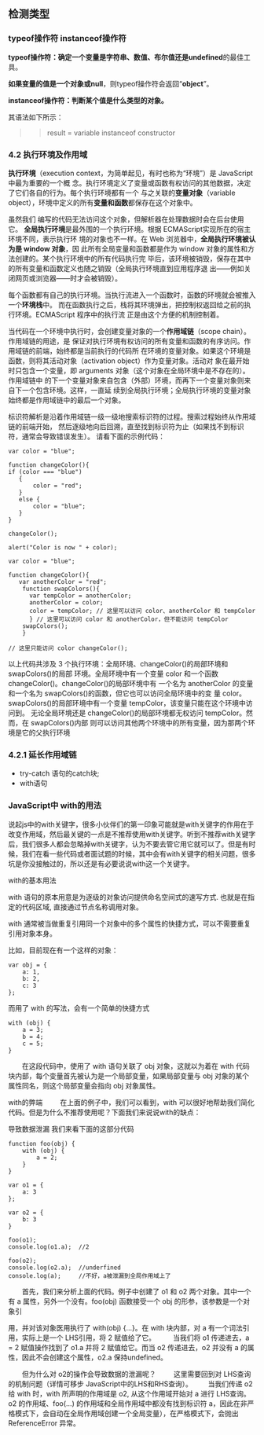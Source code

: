 ## 检测类型

### typeof操作符  instanceof操作符

**typeof操作符：确定一个变量是字符串、数值、布尔值还是undefined**的最佳工具。

**如果变量的值是一个对象或null**，则typeof操作符会返回“**object**”。

**instanceof操作符：判断某个值是什么类型的对象。**

其语法如下所示：
>>  result = variable instanceof constructor

### 4.2 执行环境及作用域 
**执行环境**（execution context，为简单起见，有时也称为“环境”）是 JavaScript中最为重要的一个概 念。执行环境定义了变量或函数有权访问的其他数据，决定了它们各自的行为。每个执行环境都有一个 与之关联的**变量对象**（variable object），环境中定义的所有**变量和函数**都保存在这个对象中。

虽然我们 编写的代码无法访问这个对象，但解析器在处理数据时会在后台使用它。 **全局执行环境**是最外围的一个执行环境。根据 ECMAScript实现所在的宿主环境不同，表示执行环 境的对象也不一样。在 Web 浏览器中，**全局执行环境被认为是 window 对象**，因 此所有全局变量和函数都是作为 window 对象的属性和方法创建的。某个执行环境中的所有代码执行完 毕后，该环境被销毁，保存在其中的所有变量和函数定义也随之销毁（全局执行环境直到应用程序退 出——例如关闭网页或浏览器——时才会被销毁）。 

每个函数都有自己的执行环境。当执行流进入一个函数时，函数的环境就会被推入一个**环境栈**中。 而在函数执行之后，栈将其环境弹出，把控制权返回给之前的执行环境。ECMAScript 程序中的执行流 正是由这个方便的机制控制着。 

当代码在一个环境中执行时，会创建变量对象的一个**作用域链**（scope chain）。作用域链的用途，是 保证对执行环境有权访问的所有变量和函数的有序访问。作用域链的前端，始终都是当前执行的代码所 在环境的变量对象。如果这个环境是函数，则将其活动对象（activation object）作为变量对象。活动对 象在最开始时只包含一个变量，即 arguments 对象（这个对象在全局环境中是不存在的）。作用域链中 的下一个变量对象来自包含（外部）环境，而再下一个变量对象则来自下一个包含环境。这样，一直延 续到全局执行环境；全局执行环境的变量对象始终都是作用域链中的最后一个对象。 

标识符解析是沿着作用域链一级一级地搜索标识符的过程。搜索过程始终从作用域链的前端开始， 然后逐级地向后回溯，直至找到标识符为止（如果找不到标识符，通常会导致错误发生）。 请看下面的示例代码： 
 ```
var color = "blue"; 
 
function changeColor(){     
if (color === "blue")
    {    
        color = "red";     
    } 
    else {         
        color = "blue";     
    } 
} 
 
changeColor(); 
 
alert("Color is now " + color); 
```
```
var color = "blue"; 
 
function changeColor(){     
   var anotherColor = "red"; 
    function swapColors(){         
      var tempColor = anotherColor;         
      anotherColor = color;         
      color = tempColor; // 这里可以访问 color、anotherColor 和 tempColor     
      } // 这里可以访问 color 和 anotherColor，但不能访问 tempColor             
    swapColors(); 
    } 
 
// 这里只能访问 color changeColor();
```
以上代码共涉及 3 个执行环境：全局环境、changeColor()的局部环境和 swapColors()的局部 环境。全局环境中有一个变量 color 和一个函数 changeColor()。changeColor()的局部环境中有 一个名为 anotherColor 的变量和一个名为 swapColors()的函数，但它也可以访问全局环境中的变 量 color。swapColors()的局部环境中有一个变量 tempColor，该变量只能在这个环境中访问到。 无论全局环境还是 changeColor()的局部环境都无权访问 tempColor。然而，在 swapColors()内部 则可以访问其他两个环境中的所有变量，因为那两个环境是它的父执行环境

### 4.2.1 延长作用域链

- try-catch 语句的catch块;
- with语句

### JavaScript中 with的用法
说起js中的with关键字，很多小伙伴们的第一印象可能就是with关键字的作用在于改变作用域，然后最关键的一点是不推荐使用with关键字。听到不推荐with关键字后，我们很多人都会忽略掉with关键字，认为不要去管它用它就可以了。但是有时候，我们在看一些代码或者面试题的时候，其中会有with关键字的相关问题，很多坑是你没接触过的，所以还是有必要说说with这一个关键字。 


with的基本用法

with 语句的原本用意是为逐级的对象访问提供命名空间式的速写方式. 也就是在指定的代码区域, 直接通过节点名称调用对象。 

with 通常被当做重复引用同一个对象中的多个属性的快捷方式，可以不需要重复引用对象本身。 


比如，目前现在有一个这样的对象：
```
var obj = {
    a: 1,
    b: 2,
    c: 3
};
```

而用了 with 的写法，会有一个简单的快捷方式
```
with (obj) {
    a = 3;
    b = 4;
    c = 5;
}

```
  在这段代码中，使用了 with 语句关联了 obj 对象，这就以为着在 with 代码块内部，每个变量首先被认为是一个局部变量，如果局部变量与 obj 对象的某个属性同名，则这个局部变量会指向 obj 对象属性。

with的弊端
  
  在上面的例子中，我们可以看到，with 可以很好地帮助我们简化代码。但是为什么不推荐使用呢？下面我们来说说with的缺点：

导致数据泄漏
我们来看下面的这部分代码
```
function foo(obj) {
    with (obj) {
        a = 2;
    }
}

var o1 = {
    a: 3
};

var o2 = {
    b: 3
}

foo(o1);
console.log(o1.a);  //2

foo(o2);
console.log(o2.a);  //underfined
console.log(a);     //不好，a被泄漏到全局作用域上了
```
  首先，我们来分析上面的代码。例子中创建了 o1 和 o2 两个对象。其中一个有 a 属性，另外一个没有。foo(obj) 函数接受一个 obj 的形参，该参数是一个对象引
  
  用，并对该对象医用执行了 with(obj) {...}。在 with 块内部，对 a 有一个词法引用，实际上是一个 LHS引用，将 2 赋值给了它。 
  
  当我们将 o1 传递进去，a = 2 赋值操作找到了 o1.a 并将 2 赋值给它。而当 o2 传递进去，o2 并没有 a 的属性，因此不会创建这个属性，o2.a 保持undefined。



  但为什么对 o2的操作会导致数据的泄漏呢？ 
  
  这里需要回到对 LHS查询 的机制问题（详情可移步 JavaScript中的LHS和RHS查询）。 
  当我们传递 o2 给 with 时，with 所声明的作用域是 o2, 从这个作用域开始对 a 进行 LHS查询。o2 的作用域、foo(…) 的作用域和全局作用域中都没有找到标识符 a，因此在非严格模式下，会自动在全局作用域创建一个全局变量），在严格模式下，会抛出ReferenceError 异常。

